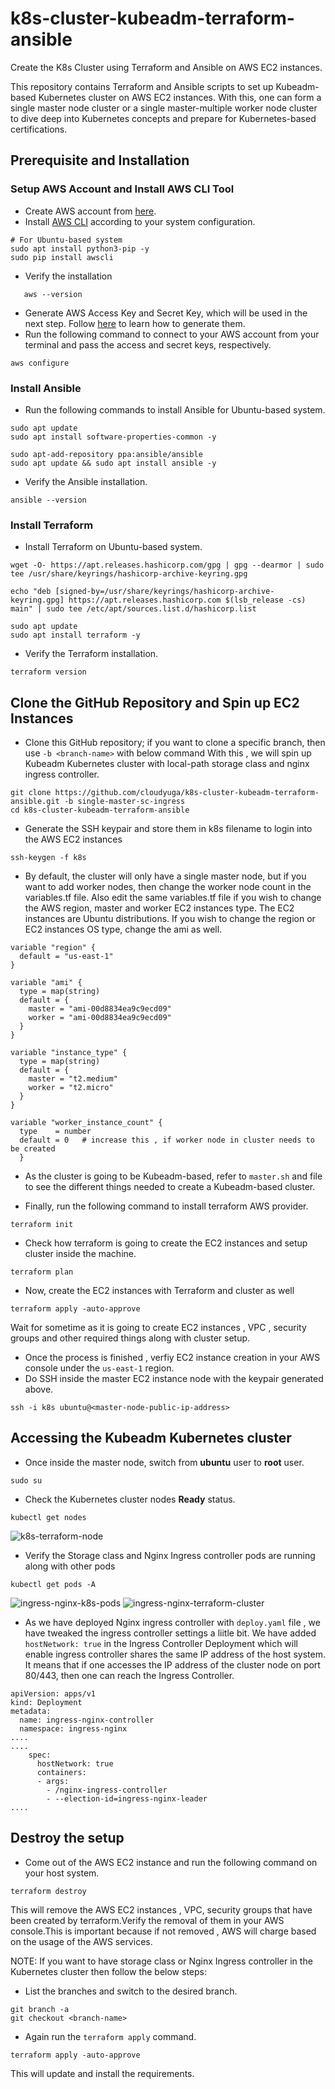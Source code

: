 # k8s-cluster-kubeadm-terraform-ansible
Create the K8s Cluster using Terraform and Ansible on AWS EC2 instances.

This repository contains Terraform and Ansible scripts to set up Kubeadm-based Kubernetes cluster on AWS EC2 instances. With this, one can form a single master node cluster or a single master-multiple worker node cluster to dive deep into Kubernetes concepts and prepare for Kubernetes-based certifications.

## Prerequisite and Installation
### Setup AWS Account and Install AWS CLI Tool
- Create AWS account from [here](https://aws.amazon.com/).
- Install [AWS CLI](https://docs.aws.amazon.com/cli/latest/userguide/getting-started-install.html) according to your system configuration.
```
# For Ubuntu-based system
sudo apt install python3-pip -y
sudo pip install awscli
```
- Verify the installation
```
   aws --version
```
- Generate AWS Access Key and Secret Key, which will be used in the next step. Follow [here](https://docs.aws.amazon.com/IAM/latest/UserGuide/id_root-user_manage_add-key.html) to learn how to generate them.
- Run the following command to connect to your AWS account from your terminal and pass the access and secret keys, respectively.
```
aws configure
```

### Install Ansible
- Run the following commands to install Ansible for Ubuntu-based system.
```
sudo apt update
sudo apt install software-properties-common -y

sudo apt-add-repository ppa:ansible/ansible
sudo apt update && sudo apt install ansible -y
```
- Verify the Ansible installation.
```
ansible --version
```
### Install Terraform
- Install Terraform on Ubuntu-based system.
```
wget -O- https://apt.releases.hashicorp.com/gpg | gpg --dearmor | sudo tee /usr/share/keyrings/hashicorp-archive-keyring.gpg

echo "deb [signed-by=/usr/share/keyrings/hashicorp-archive-keyring.gpg] https://apt.releases.hashicorp.com $(lsb_release -cs) main" | sudo tee /etc/apt/sources.list.d/hashicorp.list

sudo apt update
sudo apt install terraform -y
```
- Verify the Terraform installation.
```
terraform version
```

## Clone the GitHub Repository and Spin up EC2 Instances
- Clone this GitHub repository; if you want to clone a specific branch, then use `-b <branch-name>` with below command
With this , we will spin up Kubeadm Kubernetes cluster with local-path storage class and nginx ingress controller.
```
git clone https://github.com/cloudyuga/k8s-cluster-kubeadm-terraform-ansible.git -b single-master-sc-ingress
cd k8s-cluster-kubeadm-terraform-ansible
```
- Generate the SSH keypair and store them in k8s filename to login into the AWS EC2 instances
```
ssh-keygen -f k8s
```

- By default, the cluster will only have a single master node, but if you want to add worker nodes, then change the worker node count in the variables.tf file. Also edit the same variables.tf file if you wish to change the AWS region, master and worker EC2 instances type. The EC2 instances are Ubuntu distributions. If you wish to change the region or EC2 instances OS type, change the ami as well.

```
variable "region" {
  default = "us-east-1"
}

variable "ami" {
  type = map(string)
  default = {
    master = "ami-00d8834ea9c9ecd09"
    worker = "ami-00d8834ea9c9ecd09"
  }
}

variable "instance_type" {
  type = map(string)
  default = {
    master = "t2.medium"
    worker = "t2.micro"
  }
}

variable "worker_instance_count" {
  type    = number
  default = 0   # increase this , if worker node in cluster needs to be created
  }
```

- As the cluster is going to be Kubeadm-based, refer to `master.sh` and file to see the different things needed to create a Kubeadm-based cluster.

- Finally, run the following command to install terraform AWS provider.
```
terraform init
```
- Check how terraform is going to create the EC2 instances and setup cluster inside the machine.
```
terraform plan
```
- Now, create the EC2 instances with Terraform and cluster as well
```
terraform apply -auto-approve
```

Wait for sometime as it is going to create EC2 instances , VPC , security groups and other required things along with cluster setup.
- Once the process is finished , verfiy EC2 instance creation in your AWS console under the `us-east-1` region.
- Do SSH inside the master EC2 instance node with the keypair generated above.
```
ssh -i k8s ubuntu@<master-node-public-ip-address>
```

## Accessing the Kubeadm Kubernetes cluster
- Once inside the master node, switch from **ubuntu** user to **root** user.
```
sudo su
```
- Check the Kubernetes cluster nodes **Ready** status.
```
kubectl get nodes
```
![k8s-terraform-node](https://github.com/oshi36/k8s-cluster-kubeadm-terraform-ansible/assets/47573417/9d74ed3e-ce5f-4630-b479-c61b753fbe80)

- Verify the Storage class and Nginx Ingress controller pods are running along with other pods
```
kubectl get pods -A
```
![ingress-nginx-k8s-pods](https://github.com/oshi36/k8s-cluster-kubeadm-terraform-ansible/assets/47573417/fba12c3a-7323-4fda-81c6-d01bb7acb347)
![ingress-nginx-terraform-cluster](https://github.com/oshi36/k8s-cluster-kubeadm-terraform-ansible/assets/47573417/49eec303-816e-43b5-9661-5086292fdc20)

- As we have deployed Nginx ingress controller with `deploy.yaml` file , we have tweaked the ingress controller settings a liitle bit. We have added `hostNetwork: true` in the Ingress Controller Deployment which will enable ingress controller shares the same IP address of the host system. It means that if one accesses the IP address of the cluster node on port 80/443, then one can reach the Ingress Controller.
```
apiVersion: apps/v1
kind: Deployment
metadata:
  name: ingress-nginx-controller
  namespace: ingress-nginx
....
....
    spec:
      hostNetwork: true
      containers:
      - args:
        - /nginx-ingress-controller
        - --election-id=ingress-nginx-leader
....
```
## Destroy the setup
- Come out of the AWS EC2 instance and run the following command on your host system.
```
terraform destroy
```
This will remove the AWS EC2 instances , VPC, security groups that have been created by terraform.Verify the removal of them in your AWS console.This is important because if not removed , AWS will charge based on the usage of the AWS services.

NOTE: If you want to have storage class or Nginx Ingress controller in the Kubernetes cluster then follow the below steps:
- List the branches and switch to the desired branch.
```
git branch -a
git checkout <branch-name>
```
- Again run the `terraform apply` command.
```
terraform apply -auto-approve
```
This will update and install the requirements.



